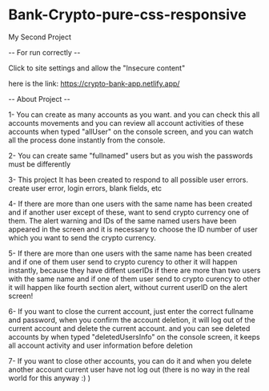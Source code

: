 # Bank-Crypto-pure-css-responsive
My Second Project

-- For run correctly --

Click to site settings and allow the "Insecure content"

here is the link: https://crypto-bank-app.netlify.app/

-- About Project --

1- You can create as many accounts as you want. and you can check this all accounts movements and you can review all account activities of these accounts when typed "allUser" on the console screen, and you can watch all the process done instantly from the console.

2- You can create same "fullnamed" users but as you wish the passwords must be differently

3- This project  It has been created to respond to all possible user errors. create user error, login errors, blank fields, etc

4- If there are more than one users with the same name has been created and if another user except of these, want to send crypto currency one of them. The alert warning and IDs of the same named users  have been appeared in the screen and it is necessary to choose the ID number of user which you want to send the crypto currency.

5- If there are more than one users with the same name has been created and if one of them user send to crypto curency to other it will happen instantly, because they have diffent userIDs if there are more than two users with the same name and if one of them user send to crypto curency to other it will happen like fourth section alert, without current userID on the alert screen!

6- If you want to close the current account, just enter the correct fullname and password, when you confirm the account deletion, it will log out of the current account and delete the current account. and you can see deleted accounts by when typed "deletedUsersInfo" on the console screen, it keeps all account activity and user information before deletion

7- If you want to close other accounts, you can do it and when you delete another account current user have not log out (there is no way in the real world for this anyway :) )

